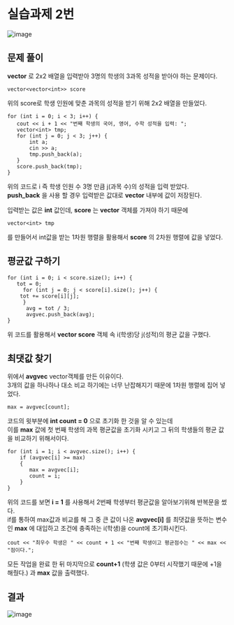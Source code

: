 # 실습과제 2번

![image](https://github.com/YbSain/OpenCV/assets/108385276/31c296a2-86c7-4e1b-8bef-58e9e30b9f2b)


## 문제 풀이
__vector__ 로 2x2 배열을 입력받아 3명의 학생의 3과목 성적을 받아야 하는 문제이다.

    vector<vector<int>> score

위의 score로 학생 인원에 맞춘 과목의 성적을 받기 위해 2x2 배열을 만들었다.

    for (int i = 0; i < 3; i++) {
	   cout << i + 1 << "번째 학생의 국어, 영어, 수학 성적을 입력: ";
	   vector<int> tmp;
	   for (int j = 0; j < 3; j++) {
 		   int a; 
		   cin >> a;
		   tmp.push_back(a);
	   }
	   score.push_back(tmp);
    }

위의 코드로 i 즉 학생 인원 수 3명 만큼 j(과목 수)의 성적을 입력 받았다.    
__push_back__ 을 사용 할 경우 입력받은 값대로 __vector__ 내부에 값이 저장된다.

입력받는 값은 __int__ 값인데, __score__ 는 __vector__ 객체를 가져야 하기 때문에

    vector<int> tmp

를 만들어서 int값을 받는 1차원 행렬을 활용해서 __score__ 의 2차원 행렬에 값을 넣었다.

## 평균값 구하기

    for (int i = 0; i < score.size(); i++) {
       tot = 0;
	     for (int j = 0; j < score[i].size(); j++) {
	 	tot += score[i][j];
	     }
	  	  avg = tot / 3;
	  	  avgvec.push_back(avg);
	}

위 코드를 활용해서 __vector score__ 객체 속 i(학생)당 j(성적)의 평균 값을 구했다.

## 최댓값 찾기

위에서 __avgvec__ vector객체를 만든 이유이다.   
3개의 값을 하나하나 대소 비교 하기에는 너무 난잡해지기 때문에 1차원 행렬에 집어 넣었다.

    max = avgvec[count];

코드의 윗부분에 __int count = 0__ 으로 초기화 한 것을 알 수 있는데   
이를 __max__ 값에 첫 번째 학생의 과목 평균값을 초기화 시키고 그 뒤의 학생들의 평균 값을 비교하기 위해서이다.

    for (int i = 1; i < avgvec.size(); i++) {
	    if (avgvec[i] >= max)
	    {
	 	   max = avgvec[i];
	 	   count = i;
	    }
    }

위의 코드를 보면 __i = 1__ 를 사용해서 2번째 학생부터 평균값을 알아보기위해 반복문을 썼다.   
if를 통하여 max값과 비교를 해 그 중 큰 값이 나온 __avgvec[i]__ 를 최댓값을 뜻하는 변수인 __max__ 에 대입하고 조건에 충족하는 i(학생)을 count에 초기화시킨다.

    cout << "최우수 학생은 " << count + 1 << "번째 학생이고 평균점수는 " << max << "점이다.";

모든 작업을 완료 한 뒤 마지막으로 __count+1__ (학생 값은 0부터 시작했기 때문에 +1을 해줬다.) 과 __max__ 값을 출력했다.


## 결과

![image](https://github.com/YbSain/OpenCV/assets/108385276/a317414c-1c3f-4ea1-a5c8-122bcd12cb49)
